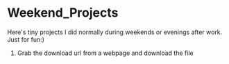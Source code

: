 # Weekend_Projects
Here's tiny projects I did normally during weekends or evenings after work. Just for fun:)

1. Grab the download url from a webpage and download the file
